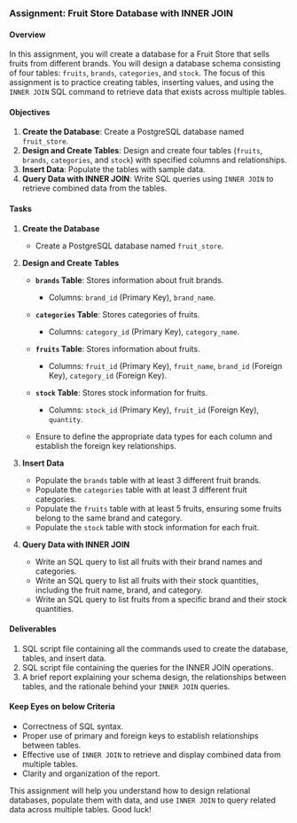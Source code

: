 ### Assignment: Fruit Store Database with INNER JOIN

#### Overview

In this assignment, you will create a database for a Fruit Store that sells fruits from different brands. You will design a database schema consisting of four tables: `fruits`, `brands`, `categories`, and `stock`. The focus of this assignment is to practice creating tables, inserting values, and using the `INNER JOIN` SQL command to retrieve data that exists across multiple tables.

#### Objectives

1. **Create the Database**: Create a PostgreSQL database named `fruit_store`.
2. **Design and Create Tables**: Design and create four tables (`fruits`, `brands`, `categories`, and `stock`) with specified columns and relationships.
3. **Insert Data**: Populate the tables with sample data.
4. **Query Data with INNER JOIN**: Write SQL queries using `INNER JOIN` to retrieve combined data from the tables.

#### Tasks

1. **Create the Database**

   - Create a PostgreSQL database named `fruit_store`.

2. **Design and Create Tables**

   - **`brands` Table**: Stores information about fruit brands.
     - Columns: `brand_id` (Primary Key), `brand_name`.
   
   - **`categories` Table**: Stores categories of fruits.
     - Columns: `category_id` (Primary Key), `category_name`.
   
   - **`fruits` Table**: Stores information about fruits.
     - Columns: `fruit_id` (Primary Key), `fruit_name`, `brand_id` (Foreign Key), `category_id` (Foreign Key).
   
   - **`stock` Table**: Stores stock information for fruits.
     - Columns: `stock_id` (Primary Key), `fruit_id` (Foreign Key), `quantity`.
   
   - Ensure to define the appropriate data types for each column and establish the foreign key relationships.

3. **Insert Data**

   - Populate the `brands` table with at least 3 different fruit brands.
   - Populate the `categories` table with at least 3 different fruit categories.
   - Populate the `fruits` table with at least 5 fruits, ensuring some fruits belong to the same brand and category.
   - Populate the `stock` table with stock information for each fruit.

4. **Query Data with INNER JOIN**

   - Write an SQL query to list all fruits with their brand names and categories.
   - Write an SQL query to list all fruits with their stock quantities, including the fruit name, brand, and category.
   - Write an SQL query to list fruits from a specific brand and their stock quantities.

#### Deliverables

1. SQL script file containing all the commands used to create the database, tables, and insert data.
2. SQL script file containing the queries for the INNER JOIN operations.
3. A brief report explaining your schema design, the relationships between tables, and the rationale behind your `INNER JOIN` queries.

#### Keep Eyes on below Criteria

- Correctness of SQL syntax.
- Proper use of primary and foreign keys to establish relationships between tables.
- Effective use of `INNER JOIN` to retrieve and display combined data from multiple tables.
- Clarity and organization of the report.



This assignment will help you understand how to design relational databases, populate them with data, and use `INNER JOIN` to query related data across multiple tables. 
Good luck!
